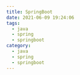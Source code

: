 ```yaml
---
title: SpringBoot
date: 2021-06-09 19:24:06
tags:
  - java
  - spring
  - springboot
category:
  - java
  - spring
  - springboot
---
```


